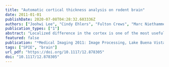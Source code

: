 ```yaml
---
title: "Automatic cortical thickness analysis on rodent brain"
date: 2011-01-01
publishDate: 2020-07-08T04:28:32.603336Z
authors: ["Joohwi Lee", "Cindy Ehlers", "Fulton Crews", "Marc Niethammer", "François Budin", "Beatriz Paniagua", "Kathy Sulik", "Josephine Johns", "Martin Styner", "Ipek Oguz"]
publication_types: ["1"]
abstract: "Localized difference in the cortex is one of the most useful morphometric traits in human and animal brain studies. There are many tools and methods already developed to automatically measure and analyze cortical thickness for the human brain. However, these tools cannot be directly applied to rodent brains due to the different scales; even adult rodent brains are 50 to 100 times smaller than humans. This paper describes an algorithm for automatically measuring the cortical thickness of mouse and rat brains. The algorithm consists of three steps: segmentation, thickness measurement, and statistical analysis among experimental groups. The segmentation step provides the neocortex separation from other brain structures and thus is a preprocessing step for the thickness measurement. In the thickness measurement step, the thickness is computed by solving a Laplacian PDE and a transport equation. The Laplacian PDE first creates streamlines as an analogy of cortical columns; the transport equation computes the length of the streamlines. The result is stored as a thickness map over the neocortex surface. For the statistical analysis, it is important to sample thickness at corresponding points. This is achieved by the particle correspondence algorithm which minimizes entropy between dynamically moving sample points called particles. Since the computational cost of the correspondence algorithm may limit the number of corresponding points, we use thin-plate spline based interpolation to increase the number of corresponding sample points. As a driving application, we measured the thickness difference to assess the effects of adolescent intermittent ethanol exposure that persist into adulthood and performed t-test between the control and exposed rat groups. We found significantly differing regions in both hemispheres."
featured: false
publication: "*Medical Imaging 2011: Image Processing, Lake Buena Vista, Florida, USA, February 14-16, 2011*"
tags: ["SPIE", "brain"]
url_pdf: "https://doi.org/10.1117/12.878305"
doi: "10.1117/12.878305"
---
```


